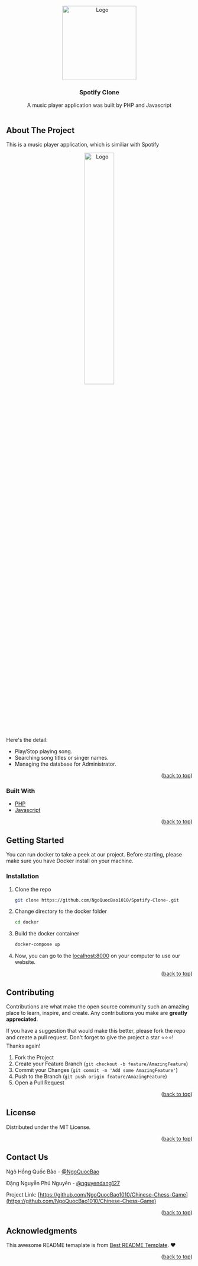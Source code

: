 <div id="top"></div>

<!-- PROJECT LOGO -->
<br />
<div align="center">
  <a href="https://github.com/NgoQuocBao1010/Chinese-Chess-Game">
    <img src="images/screenshots/logo.jpg" alt="Logo" width="200px">
  </a>

  <h3 align="center"> <strong>Spotify Clone</strong> </h3>

  <p align="center">
    A music player application was built by PHP and Javascript
    <br />
    <br />
</p>
</div>

<!-- ABOUT THE PROJECT -->

## About The Project

This is a music player application, which is similiar with Spotify

<p align="center"><img src="images/screenshots/gameplay.png" alt="Logo" width="40%"></p>

Here's the detail:

- Play/Stop playing song.
- Searching song titles or singer names.
- Managing the database for Administrator.

<p align="right">(<a href="#top">back to top</a>)</p>

### Built With

- [PHP](https://www.php.net/)
- [Javascript](https://www.javascript.com/)

<p align="right">(<a href="#top">back to top</a>)</p>

<!-- GETTING STARTED -->

## Getting Started

You can run docker to take a peek at our project. Before starting, please make sure you have Docker install on your machine.

### Installation

1. Clone the repo
   ```sh
   git clone https://github.com/NgoQuocBao1010/Spotify-Clone-.git
   ```
2. Change directory to the docker folder
   ```sh
   cd docker
   ```
3. Build the docker container
   ```sh
   docker-compose up
   ```
4. Now, you can go to the [localhost:8000](localhost:8000/) on your computer to use our website.

<p align="right">(<a href="#top">back to top</a>)</p>

<!-- CONTRIBUTING -->

## Contributing

Contributions are what make the open source community such an amazing place to learn, inspire, and create. Any contributions you make are **greatly appreciated**.

If you have a suggestion that would make this better, please fork the repo and create a pull request.
Don't forget to give the project a star ⭐⭐⭐! Thanks again!

1. Fork the Project
2. Create your Feature Branch (`git checkout -b feature/AmazingFeature`)
3. Commit your Changes (`git commit -m 'Add some AmazingFeature'`)
4. Push to the Branch (`git push origin feature/AmazingFeature`)
5. Open a Pull Request

<p align="right">(<a href="#top">back to top</a>)</p>

<!-- LICENSE -->

## License

Distributed under the MIT License.

<p align="right">(<a href="#top">back to top</a>)</p>

<!-- CONTACT -->

## Contact Us

Ngô Hồng Quốc Bảo - [@NgoQuocBao](https://twitter.com/ngohquocbao1010)

Đặng Nguyễn Phú Nguyên - [@nguyendang127](https://github.com/nguyendang127)

Project Link: [https://github.com/NgoQuocBao1010/Chinese-Chess-Game](https://github.com/NgoQuocBao1010/Chinese-Chess-Game)

<p align="right">(<a href="#top">back to top</a>)</p>

<!-- ACKNOWLEDGMENTS -->

## Acknowledgments

This awesome README temaplate is from [Best README Template](https://github.com/othneildrew/Best-README-Template). ♥

<p align="right">(<a href="#top">back to top</a>)</p>
